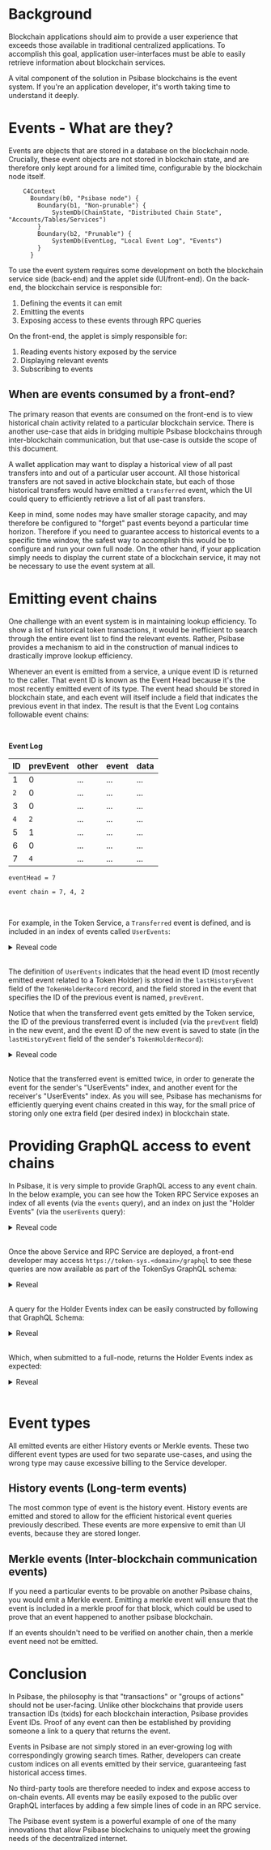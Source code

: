 # Background

Blockchain applications should aim to provide a user experience that exceeds those available in traditional centralized applications. To accomplish this goal, application user-interfaces must be able to easily retrieve information about blockchain services.

A vital component of the solution in Psibase blockchains is the event system. If you're an application developer, it's worth taking time to understand it deeply.

# Events - What are they?

Events are objects that are stored in a database on the blockchain node. Crucially, these event objects are not stored in blockchain state, and are therefore only kept around for a limited time, configurable by the blockchain node itself.

```mermaid
    C4Context
      Boundary(b0, "Psibase node") {
        Boundary(b1, "Non-prunable") {
            SystemDb(ChainState, "Distributed Chain State", "Accounts/Tables/Services")
        }
        Boundary(b2, "Prunable") {
            SystemDb(EventLog, "Local Event Log", "Events")
        }
      }
```

To use the event system requires some development on both the blockchain service side (back-end) and the applet side (UI/front-end). On the back-end, the blockchain service is responsible for:

1. Defining the events it can emit
2. Emitting the events
3. Exposing access to these events through RPC queries

On the front-end, the applet is simply responsible for:

1. Reading events history exposed by the service
2. Displaying relevant events
3. Subscribing to events

## When are events consumed by a front-end?

The primary reason that events are consumed on the front-end is to view historical chain activity related to a particular blockchain service. There is another use-case that aids in bridging multiple Psibase blockchains through inter-blockchain communication, but that use-case is outside the scope of this document.

A wallet application may want to display a historical view of all past transfers into and out of a particular user account. All those historical transfers are not saved in active blockchain state, but each of those historical transfers would have emitted a `transferred` event, which the UI could query to efficiently retrieve a list of all past transfers.

Keep in mind, some nodes may have smaller storage capacity, and may therefore be configured to "forget" past events beyond a particular time horizon. Therefore if you need to guarantee access to historical events to a specific time window, the safest way to accomplish this would be to configure and run your own full node. On the other hand, if your application simply needs to display the current state of a blockchain service, it may not be necessary to use the event system at all.

# Emitting event chains

One challenge with an event system is in maintaining lookup efficiency. To show a list of historical token transactions, it would be inefficient to search through the entire event list to find the relevant events. Rather, Psibase provides a mechanism to aid in the construction of manual indices to drastically improve lookup efficiency.

Whenever an event is emitted from a service, a unique event ID is returned to the caller. That event ID is known as the Event Head because it's the most recently emitted event of its type. The event head should be stored in blockchain state, and each event will itself include a field that indicates the previous event in that index. The result is that the Event Log contains followable event chains:

<br/>

**Event Log**

| ID  | prevEvent | other | event | data |
| --- | --------- | ----- | ----- | ---- |
| 1   | 0         | ...   | ...   | ...  |
| `2` | 0         | ...   | ...   | ...  |
| 3   | 0         | ...   | ...   | ...  |
| `4` | `2`       | ...   | ...   | ...  |
| 5   | 1         | ...   | ...   | ...  |
| 6   | 0         | ...   | ...   | ...  |
| 7   | `4`       | ...   | ...   | ...  |

```
eventHead = 7

event chain = 7, 4, 2
```

<br/>

For example, in the Token Service, a `Transferred` event is defined, and is included in an index of events called `UserEvents`:

<details>
  <summary>Reveal code</summary>

```cpp
  struct Events
  {
      struct History
      {
          // Define the transferred event
          void transferred(TID tokenId, uint64_t prevEvent, psibase::TimePointSec time, Account sender, Account receiver, Quantity amount, StringView memo) {}
      };
  };

  // Specify the details needed to create an index of events.
  using UserEvents = psibase::EventIndex<&TokenHolderRecord::lastHistoryEvent, "prevEvent">;

  // Reflect the events
  PSIBASE_REFLECT_EVENTS(TokenSys)
  PSIBASE_REFLECT_HISTORY_EVENTS(TokenSys,
      method(transferred, tokenId, prevEvent, time, sender, receiver, amount, memo)
  );
```

</details>

<br>

The definition of `UserEvents` indicates that the head event ID (most recently emitted event related to a Token Holder) is stored in the `lastHistoryEvent` field of the `TokenHolderRecord` record, and the field stored in the event that specifies the ID of the previous event is named, `prevEvent`.

Notice that when the transferred event gets emitted by the Token service, the ID of the previous transferred event is included (via the `prevEvent` field) in the new event, and the event ID of the new event is saved to state (in the `lastHistoryEvent` field of the sender's `TokenHolderRecord`):

<details>
  <summary>Reveal code</summary>

```cpp
void TokenSys::debit(TID tokenId, AccountNumber sender, Quantity amount, const_view<String> memo)
{
    // ...

    auto senderHolder             = getTokenHolder(sender);
    senderHolder.lastHistoryEvent = emit().history().transferred(
        tokenId, senderHolder.lastHistoryEvent, time, sender, receiver, amount, memo);
    db.open<TokenHolderTable>().put(senderHolder);

    auto receiverHolder             = getTokenHolder(receiver);
    receiverHolder.lastHistoryEvent = emit().history().transferred(
        tokenId, receiverHolder.lastHistoryEvent, time, sender, receiver, amount, memo);
    db.open<TokenHolderTable>().put(receiverHolder);

    // ...
}
```

</details>

<br>

Notice that the transferred event is emitted twice, in order to generate the event for the sender's "UserEvents" index, and another event for the receiver's "UserEvents" index. As you will see, Psibase has mechanisms for efficiently querying event chains created in this way, for the small price of storing only one extra field (per desired index) in blockchain state.

# Providing GraphQL access to event chains

In Psibase, it is very simple to provide GraphQL access to any event chain. In the below example, you can see how the Token RPC Service exposes an index of all events (via the `events` query), and an index on just the "Holder Events" (via the `userEvents` query):

<details>
  <summary>Reveal code</summary>

```cpp
  // Create a QueryableService object using TokenSys service details
  auto tokenSys = QueryableService<TokenSys::Tables, TokenSys::Events>{TokenSys::service};

  // Construct and reflect the query object
  struct TokenQuery
  {
      auto events() const
      {
          return tokenSys.allEvents();
      }
      auto userEvents(AccountNumber holder, optional<uint32_t> first, const optional<string>& after) const
      {
          return tokenSys.eventIndex<TokenSys::UserEvents>(holder, first, after);
      }
  };
  PSIO_REFLECT(TokenQuery,
      method(events),
      method(userEvents, holder, first, after)
  )

  // Expose the defined queries over a GraphQL interface
  optional<HttpReply> RTokenSys::serveSys(HttpRequest request)
  {
      if (auto result = serveGraphQL(request, TokenQuery{}))
          return result;

      return nullopt;
  }
```

</details>

<br>

Once the above Service and RPC Service are deployed, a front-end developer may access `https://token-sys.<domain>/graphql` to see these queries are now available as part of the TokenSys GraphQL schema:

<details>
  <summary>Reveal</summary>

```
  ...
  type Query {
      events: TokenSys_Events!
      userEvents(holder: String! first: Float after: String): TokenSys_EventsHistoryConnection!
  }

```

</details>

<br>

A query for the Holder Events index can be easily constructed by following that GraphQL Schema:

<details>
  <summary>Reveal</summary>

```
  query {
  userEvents(holder: "alice") {
      pageInfo {
          hasNextPage
          endCursor
      }
      edges {
          node {
              event_id
              event_type
              event_all_content
          }
      }
  }
}
```

</details>

<br>

Which, when submitted to a full-node, returns the Holder Events index as expected:

<details>
  <summary>Reveal</summary>

```
  {
      "data": {
          "userEvents": {
              "pageInfo": {
                  "hasNextPage": false,
                  "endCursor": "10"
              },
              "edges": [
                  {
                      "node": {
                          "event_id": "15",
                          "event_type": "transferred",
                          "tokenId": 1,
                          "prevEvent": "14",
                          "time": "2022-09-21T22:05:56.000Z",
                          "sender": "alice",
                          "receiver": "bob",
                          "amount": {
                              "value": "1200000000"
                          },
                          "memo": {
                              "contents": "Working"
                          }
                      }
                  },
                  {
                      "node": {
                          "event_id": "14",
                          "event_type": "transferred",
                          "tokenId": 1,
                          "prevEvent": "10",
                          "time": "2022-09-19T21:08:49.000Z",
                          "sender": "bob",
                          "receiver": "alice",
                          "amount": {
                              "value": "1000000000"
                          },
                          "memo": {
                              "contents": "Working"
                          }
                      }
                  },
                  {
                      "node": {
                          "event_id": "10",
                          "event_type": "transferred",
                          "tokenId": 1,
                          "prevEvent": "0",
                          "time": "2022-09-19T16:15:21.000Z",
                          "sender": "symbol-sys",
                          "receiver": "alice",
                          "amount": {
                              "value": "100000000000"
                          },
                          "memo": {
                              "contents": "memo"
                          }
                      }
                  }
              ]
          }
      }
  }
```

</details>

<br>

# Event types

All emitted events are either History events or Merkle events. These two different event types are used for two separate use-cases, and using the wrong type may cause excessive billing to the Service developer.

## History events (Long-term events)

The most common type of event is the history event. History events are emitted and stored to allow for the efficient historical event queries previously described. These events are more expensive to emit than UI events, because they are stored longer.

## Merkle events (Inter-blockchain communication events)

If you need a particular events to be provable on another Psibase chains, you would emit a Merkle event. Emitting a merkle event will ensure that the event is included in a merkle proof for that block, which could be used to prove that an event happened to another psibase blockchain.

If an events shouldn't need to be verified on another chain, then a merkle event need not be emitted.

# Conclusion

In Psibase, the philosophy is that "transactions" or "groups of actions" should not be user-facing. Unlike other blockchains that provide users transaction IDs (txids) for each blockchain interaction, Psibase provides Event IDs. Proof of any event can then be established by providing someone a link to a query that returns the event.

Events in Psibase are not simply stored in an ever-growing log with correspondingly growing search times. Rather, developers can create custom indices on all events emitted by their service, guaranteeing fast historical access times.

No third-party tools are therefore needed to index and expose access to on-chain events. All events may be easily exposed to the public over GraphQL interfaces by adding a few simple lines of code in an RPC service.

The Psibase event system is a powerful example of one of the many innovations that allow Psibase blockchains to uniquely meet the growing needs of the decentralized internet.
